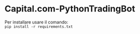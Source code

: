 # Capital.com-PythonTradingBot

Per installare usare il comando:\
`pip install -r requirements.txt`
